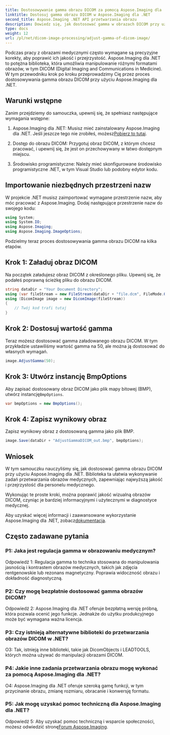 ```yaml
---
title: Dostosowywanie gamma obrazu DICOM za pomocą Aspose.Imaging dla .NET
linktitle: Dostosuj gamma obrazu DICOM w Aspose.Imaging dla .NET
second_title: Aspose.Imaging .NET API przetwarzania obrazu
description: Dowiedz się, jak dostosować gamma w obrazach DICOM przy użyciu Aspose.Imaging dla .NET. Popraw jakość obrazu medycznego za pomocą prostych kroków.
type: docs
weight: 12
url: /pl/net/dicom-image-processing/adjust-gamma-of-dicom-image/
---
```

Podczas pracy z obrazami medycznymi często wymagane są precyzyjne korekty, aby poprawić ich jakość i przejrzystość. Aspose.Imaging dla .NET to potężna biblioteka, która umożliwia manipulowanie różnymi formatami obrazów, w tym DICOM (Digital Imaging and Communications in Medicine). W tym przewodniku krok po kroku przeprowadzimy Cię przez proces dostosowywania gamma obrazu DICOM przy użyciu Aspose.Imaging dla .NET.

## Warunki wstępne

Zanim przejdziemy do samouczka, upewnij się, że spełniasz następujące wymagania wstępne:

1.  Aspose.Imaging dla .NET: Musisz mieć zainstalowany Aspose.Imaging dla .NET. Jeśli jeszcze tego nie zrobiłeś, możesz[Pobierz to tutaj](https://releases.aspose.com/imaging/net/).

2. Dostęp do obrazu DICOM: Przygotuj obraz DICOM, z którym chcesz pracować, i upewnij się, że jest on przechowywany w łatwo dostępnym miejscu.

3. Środowisko programistyczne: Należy mieć skonfigurowane środowisko programistyczne .NET, w tym Visual Studio lub podobny edytor kodu.

## Importowanie niezbędnych przestrzeni nazw

W projekcie .NET musisz zaimportować wymagane przestrzenie nazw, aby móc pracować z Aspose.Imaging. Dodaj następujące przestrzenie nazw do swojego kodu:

```csharp
using System;
using System.IO;
using Aspose.Imaging;
using Aspose.Imaging.ImageOptions;
```

Podzielmy teraz proces dostosowywania gamma obrazu DICOM na kilka etapów.

## Krok 1: Załaduj obraz DICOM

Na początek załadujesz obraz DICOM z określonego pliku. Upewnij się, że podałeś poprawną ścieżkę pliku do obrazu DICOM.

```csharp
string dataDir = "Your Document Directory";
using (var fileStream = new FileStream(dataDir + "file.dcm", FileMode.Open, FileAccess.Read))
using (DicomImage image = new DicomImage(fileStream))
{
    // Twój kod trafi tutaj
}
```

## Krok 2: Dostosuj wartość gamma

Teraz możesz dostosować gamma załadowanego obrazu DICOM. W tym przykładzie ustawiliśmy wartość gamma na 50, ale można ją dostosować do własnych wymagań.

```csharp
image.AdjustGamma(50);
```

## Krok 3: Utwórz instancję BmpOptions

 Aby zapisać dostosowany obraz DICOM jako plik mapy bitowej (BMP), utwórz instancję`BmpOptions`.

```csharp
var bmpOptions = new BmpOptions();
```

## Krok 4: Zapisz wynikowy obraz

Zapisz wynikowy obraz z dostosowaną gamma jako plik BMP.

```csharp
image.Save(dataDir + "AdjustGammaDICOM_out.bmp", bmpOptions);
```

## Wniosek

W tym samouczku nauczyliśmy się, jak dostosować gamma obrazu DICOM przy użyciu Aspose.Imaging dla .NET. Biblioteka ta ułatwia wykonywanie zadań przetwarzania obrazów medycznych, zapewniając najwyższą jakość i przejrzystość dla personelu medycznego.

Wykonując te proste kroki, można poprawić jakość wizualną obrazów DICOM, czyniąc je bardziej informacyjnymi i użytecznymi w diagnostyce medycznej.

 Aby uzyskać więcej informacji i zaawansowane wykorzystanie Aspose.Imaging dla .NET, zobacz[dokumentacja](https://reference.aspose.com/imaging/net/).

## Często zadawane pytania

### P1: Jaka jest regulacja gamma w obrazowaniu medycznym?

Odpowiedź 1: Regulacja gamma to technika stosowana do manipulowania jasnością i kontrastem obrazów medycznych, takich jak zdjęcia rentgenowskie lub rezonans magnetyczny. Poprawia widoczność obrazu i dokładność diagnostyczną.

### P2: Czy mogę bezpłatnie dostosować gamma obrazów DICOM?

Odpowiedź 2: Aspose.Imaging dla .NET oferuje bezpłatną wersję próbną, która pozwala ocenić jego funkcje. Jednakże do użytku produkcyjnego może być wymagana ważna licencja.

### P3: Czy istnieją alternatywne biblioteki do przetwarzania obrazów DICOM w .NET?

O3: Tak, istnieją inne biblioteki, takie jak DicomObjects i LEADTOOLS, których można używać do manipulacji obrazami DICOM.

### P4: Jakie inne zadania przetwarzania obrazu mogę wykonać za pomocą Aspose.Imaging dla .NET?

O4: Aspose.Imaging dla .NET oferuje szeroką gamę funkcji, w tym przycinanie obrazu, zmianę rozmiaru, obracanie i konwersję formatu.

### P5: Jak mogę uzyskać pomoc techniczną dla Aspose.Imaging dla .NET?

 Odpowiedź 5: Aby uzyskać pomoc techniczną i wsparcie społeczności, możesz odwiedzić stronę[Forum Aspose.Imaging](https://forum.aspose.com/).